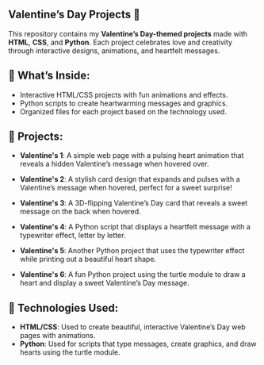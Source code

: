 ## Valentine’s Day Projects 💖
This repository contains my **Valentine’s Day-themed projects** made with **HTML**, **CSS**, and **Python**. Each project celebrates love and creativity through interactive designs, animations, and heartfelt messages.

## 📂 What’s Inside:
  - Interactive HTML/CSS projects with fun animations and effects.
  - Python scripts to create heartwarming messages and graphics.
  - Organized files for each project based on the technology used.
  
## 📝 Projects:
  - **Valentine's 1**: 
    A simple web page with a pulsing heart animation that reveals a hidden Valentine’s message when hovered over.

  - **Valentine's 2**: 
    A stylish card design that expands and pulses with a Valentine’s message when hovered, perfect for a sweet surprise!

  - **Valentine's 3**: 
    A 3D-flipping Valentine’s Day card that reveals a sweet message on the back when hovered.

  - **Valentine's 4**: 
    A Python script that displays a heartfelt message with a typewriter effect, letter by letter.

  - **Valentine's 5**: 
    Another Python project that uses the typewriter effect while printing out a beautiful heart shape.

  - **Valentine's 6**: 
    A fun Python project using the turtle module to draw a heart and display a sweet Valentine’s Day message.

## 🎨 Technologies Used:
  - **HTML/CSS**: Used to create beautiful, interactive Valentine’s Day web pages with animations.
  - **Python**: Used for scripts that type messages, create graphics, and draw hearts using the turtle module.
